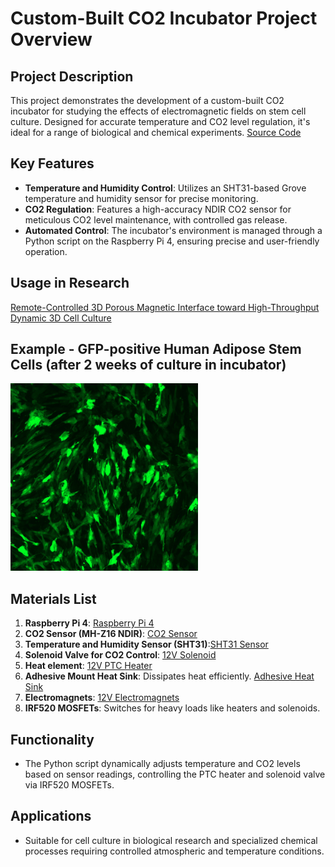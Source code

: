 # Custom-Built CO2 Incubator Project Overview

## Project Description
This project demonstrates the development of a custom-built CO2 incubator for studying the effects of electromagnetic fields on stem cell culture.  Designed for accurate temperature and CO2 level regulation, it's ideal for a range of biological and chemical experiments. [Source Code](https://github.com/jwhitlow5/Portfolio_JW/tree/master/Incubator/src/)

## Key Features
- **Temperature and Humidity Control**: Utilizes an SHT31-based Grove temperature and humidity sensor for precise monitoring.
- **CO2 Regulation**: Features a high-accuracy NDIR CO2 sensor for meticulous CO2 level maintenance, with controlled gas release.
- **Automated Control**: The incubator's environment is managed through a Python script on the Raspberry Pi 4, ensuring precise and user-friendly operation.
  
## Usage in Research
[Remote-Controlled 3D Porous Magnetic Interface toward High-Throughput Dynamic 3D Cell Culture](https://pubs.acs.org/doi/abs/10.1021/acsbiomaterials.1c00459)

## Example - GFP-positive Human Adipose Stem Cells (after 2 weeks of culture in incubator)
<img width="300" alt="image" src="https://github.com/jwhitlow5/Portfolio_JW/blob/master/Incubator/imgs/1.png">

## Materials List
1. **Raspberry Pi 4**:  [Raspberry Pi 4](https://www.raspberrypi.org/products/raspberry-pi-4-model-b/)
2. **CO2 Sensor (MH-Z16 NDIR)**:  [CO2 Sensor](https://sandboxelectronics.com/?product=100000ppm-mh-z16-ndir-co2-sensor-with-i2cuart-5v3-3v-interface-for-arduinoraspeberry-pi)
3. **Temperature and Humidity Sensor (SHT31)**:[SHT31 Sensor](https://www.seeedstudio.com/Grove-Temperature-Humidity-Sensor-SHT31.html)
4. **Solenoid Valve for CO2 Control**: [12V Solenoid](https://www.mcmaster.com/products/solenoids/voltage~12v-dc/food-industry-solenoid-on-off-valves-9/)
5. **Heat element**: [12V PTC Heater](https://www.newegg.com/p/2C2-0085-01BP1)
6. **Adhesive Mount Heat Sink**: Dissipates heat efficiently. [Adhesive Heat Sink](https://www.mcmaster.com/products/heat-sinks/adhesive-mount-heat-sinks/)
7. **Electromagnets**: [12V Electromagnets](https://www.mcmaster.com/products/electromagnets/)
8. **IRF520 MOSFETs**: Switches for heavy loads like heaters and solenoids.

## Functionality
- The Python script dynamically adjusts temperature and CO2 levels based on sensor readings, controlling the PTC heater and solenoid valve via IRF520 MOSFETs.

## Applications
- Suitable for cell culture in biological research and specialized chemical processes requiring controlled atmospheric and temperature conditions.

 
